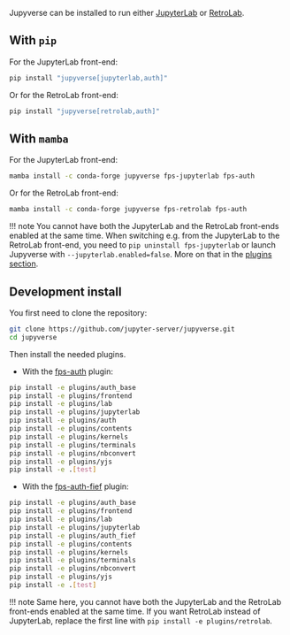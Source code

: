 Jupyverse can be installed to run either [JupyterLab](https://jupyterlab.readthedocs.io) or [RetroLab](https://github.com/jupyterlab/retrolab).

## With `pip`

For the JupyterLab front-end:
```bash
pip install "jupyverse[jupyterlab,auth]"
```
Or for the RetroLab front-end:
```bash
pip install "jupyverse[retrolab,auth]"
```

## With `mamba`

For the JupyterLab front-end:
```bash
mamba install -c conda-forge jupyverse fps-jupyterlab fps-auth
```
Or for the RetroLab front-end:
```bash
mamba install -c conda-forge jupyverse fps-retrolab fps-auth
```

!!! note
    You cannot have both the JupyterLab and the RetroLab front-ends enabled at the same time.
    When switching e.g. from the JupyterLab to the RetroLab front-end, you need to
    `pip uninstall fps-jupyterlab` or launch Jupyverse with `--jupyterlab.enabled=false`.
    More on that in the [plugins section](../plugins/jupyterlab).

## Development install

You first need to clone the repository:
```bash
git clone https://github.com/jupyter-server/jupyverse.git
cd jupyverse
```

Then install the needed plugins.

- With the [fps-auth](../plugins/auth/#fps-auth) plugin:
```bash
pip install -e plugins/auth_base
pip install -e plugins/frontend
pip install -e plugins/lab
pip install -e plugins/jupyterlab
pip install -e plugins/auth
pip install -e plugins/contents
pip install -e plugins/kernels
pip install -e plugins/terminals
pip install -e plugins/nbconvert
pip install -e plugins/yjs
pip install -e .[test]
```
- With the [fps-auth-fief](../plugins/auth/#fps-auth-fief) plugin:
```bash
pip install -e plugins/auth_base
pip install -e plugins/frontend
pip install -e plugins/lab
pip install -e plugins/jupyterlab
pip install -e plugins/auth_fief
pip install -e plugins/contents
pip install -e plugins/kernels
pip install -e plugins/terminals
pip install -e plugins/nbconvert
pip install -e plugins/yjs
pip install -e .[test]
```

!!! note
    Same here, you cannot have both the JupyterLab and the RetroLab front-ends enabled at the same time.
    If you want RetroLab instead of JupyterLab, replace the first line with `pip install -e plugins/retrolab`.
